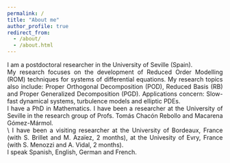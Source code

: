 ```yaml
---
permalink: /
title: "About me"
author_profile: true
redirect_from: 
  - /about/
  - /about.html
---
```


<div style="text-align: justify">
I am a postdoctoral researcher in the University of Seville (Spain). 
</div>


<div style="text-align: justify">
My research focuses on the development of Reduced Order Modelling (ROM) techniques for systems of differential equations. My research topics also include: Proper Orthogonal Decomposition (POD), Reduced Basis (RB) and Proper Generalized Decomposition (PGD). Applications concern: Slow-fast dynamical systems, turbulence models and elliptic PDEs.
</div>


<div style="text-align: justify">
I have a PhD in Mathematics. I have been a researcher at the University of Seville in the research group of Profs. Tomás Chacón Rebollo and Macarena Gómez-Mármol.
</div>


<div style="text-align: justify">\
I have been a visiting researcher at the University of Bordeaux, France (with S. Brillet and M. Azaïez, 2 months), at the Univesity of Evry, France (with S. Menozzi and A. Vidal, 2 months).
</div>

<div style="text-align: justify">
I speak Spanish, English, German and French.
</div>

